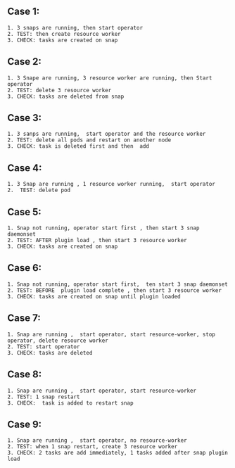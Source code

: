 ## Case 1: 
    1. 3 snaps are running, then start operator
    2. TEST: then create resource worker
    3. CHECK: tasks are created on snap 

## Case 2: 
    1. 3 Snape are running, 3 resource worker are running, then Start operator
    2. TEST: delete 3 resource worker
    3. CHECK: tasks are deleted from snap

## Case 3: 
    1. 3 sanps are running,  start operator and the resource worker
    2. TEST: delete all pods and restart on another node
    3. CHECK: task is deleted first and then  add 

## Case 4: 
    1. 3 Snap are running , 1 resource worker running,  start operator
    2.  TEST: delete pod

## Case 5:
    1. Snap not running, operator start first , then start 3 snap daemonset
    2. TEST: AFTER plugin load , then start 3 resource worker
    3. CHECK: tasks are created on snap 


## Case 6:
    1. Snap not running, operator start first,  ten start 3 snap daemonset
    2. TEST: BEFORE  plugin load complete , then start 3 resource worker
    3. CHECK: tasks are created on snap until plugin loaded


## Case 7:
    1. Snap are running ,  start operator, start resource-worker, stop operator, delete resource worker
    2. TEST: start operator
    3. CHECK: tasks are deleted  

## Case 8:
    1. Snap are running ,  start operator, start resource-worker
    2. TEST: 1 snap restart
    3. CHECK:  task is added to restart snap


## Case 9:
    1. Snap are running ,  start operator, no resource-worker
    2. TEST: when 1 snap restart, create 3 resource worker
    3. CHECK: 2 tasks are add immediately, 1 tasks added after snap plugin load